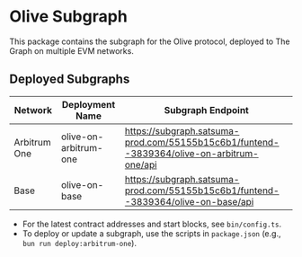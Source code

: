 # Olive Subgraph

This package contains the subgraph for the Olive protocol, deployed to The Graph on multiple EVM networks.

## Deployed Subgraphs

| Network      | Deployment Name       | Subgraph Endpoint                                                                         |
| ------------ | --------------------- | ----------------------------------------------------------------------------------------- |
| Arbitrum One | olive-on-arbitrum-one | https://subgraph.satsuma-prod.com/55155b15c6b1/funtend--3839364/olive-on-arbitrum-one/api |
| Base         | olive-on-base         | https://subgraph.satsuma-prod.com/55155b15c6b1/funtend--3839364/olive-on-base/api         |

- For the latest contract addresses and start blocks, see `bin/config.ts`.
- To deploy or update a subgraph, use the scripts in `package.json` (e.g., `bun run deploy:arbitrum-one`).
